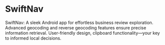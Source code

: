 # SwiftNav
 SwiftNav: A sleek Android app for effortless business review exploration. Advanced geocoding and reverse geocoding features ensure precise information retrieval. User-friendly design, clipboard functionality—your key to informed local decisions.
